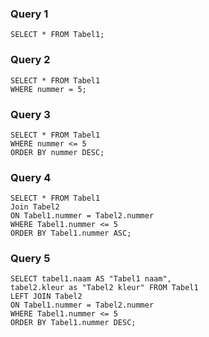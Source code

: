 ### Query 1 
```
SELECT * FROM Tabel1;
```
### Query 2
```
SELECT * FROM Tabel1
WHERE nummer = 5;
```
### Query 3
```
SELECT * FROM Tabel1
WHERE nummer <= 5
ORDER BY nummer DESC;
```
### Query 4
```
SELECT * FROM Tabel1
Join Tabel2 
ON Tabel1.nummer = Tabel2.nummer
WHERE Tabel1.nummer <= 5
ORDER BY Tabel1.nummer ASC;
```
### Query 5
```
SELECT tabel1.naam AS "Tabel1 naam",
tabel2.kleur as "Tabel2 kleur" FROM Tabel1
LEFT JOIN Tabel2 
ON Tabel1.nummer = Tabel2.nummer
WHERE Tabel1.nummer <= 5
ORDER BY Tabel1.nummer DESC;
```

